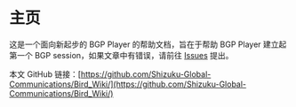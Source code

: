 # 主页

这是一个面向新起步的 BGP Player 的帮助文档，旨在于帮助 BGP Player 建立起第一个 BGP session，如果文章中有错误，请前往 [Issues](https://github.com/Shizuku-Global-Communications/Bird_Wiki/issues) 提出。

本文 GitHub 链接：[https://github.com/Shizuku-Global-Communications/Bird_Wiki/](https://github.com/Shizuku-Global-Communications/Bird_Wiki/)
